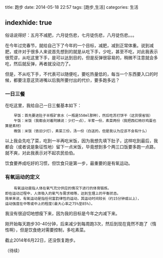 title:  跑步
date:  2014-05-18 22:57
tags: [跑步,生活]
categories: 生活

indexhide: true
---
俗话说得好：五月不减肥，六月徒伤悲，七月徒伤悲，八月徒伤悲。。。

在今年过完春节，就给自己下了今年的一个目标，减肥，减到正常体重。说到减肥，或许对于很多人来说首先想到的就是从吃下手，少吃，甚至不吃，对此我表示很荒谬，从吃这里下手，是可以达到目的，但是反弹很容易的，稍微不注意就会多吃，然后就反弹，再者就没动力了。

但是，不从吃下手，不代表可以随便吃，要吃热量低的，每当一个东西要入口的时候，都要注意这货进嘴以后我所要付出的代价，要多跑多远？


### 一日三餐

在吃这里，我给自己一日三餐基本如下：


```
	早饭：首先要进肚子半瓶矿泉水（一瓶是550ml那种），然后吃苏打饼干（这货很省钱）
	午饭：米饭（我都会对着阿姨说：少打一点），半荤一份，素菜两份（我把西红柿炒鸡蛋也算是素材）
	晚饭：米饭（依旧少打），素菜三份，汤一份（白送的，但是我认为应该不会有什么）

```

以上我会先吃了菜，吃到一半再吃米饭，因为我想先填下肚子，这样吃到最后，我都会（或者说是象征性地）留下一点米饭，毕竟想到多个两三口饭要多跑一点路，就不爽，对此我表示对不起农民伯伯。

饮食要养成吃好的习惯，但饮食只是第一步，最重要的是有氧运动。

### 有氧运动的定义

```
	有氧运动是指人体在氧气充分供应的情况下进行的体育锻炼。
即在运动过程中，人体吸入的氧气与需求相等，达到生理上的平衡状态。
简单来说，有氧运动是指任何富韵律性的运动，其运动时间较长（约15分钟或以上），
运动强度在中等或中上的程度(最大心率之75%至85%)。

```

我没有很迫切地想瘦下来，因为我的目标是今年之内减下来。

刚开始每天跑步30-40分钟，后来减少到每周跑3次，然后到现在竟然不跑了（惰性啊），但是饮食绝对需要控制，多吃素菜。

截止2014年6月22日，还没恢复跑步。

（待续）